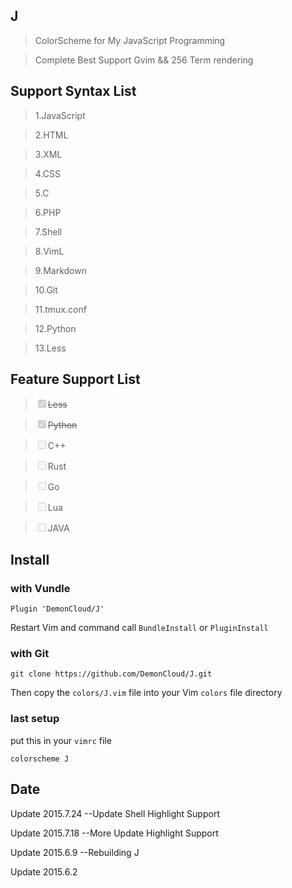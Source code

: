 ## J

> ColorScheme for My JavaScript Programming

> Complete Best Support Gvim && 256 Term rendering

## Support Syntax List

>	1.JavaScript

>	2.HTML

>	3.XML

>	4.CSS

>	5.C

>	6.PHP

>	7.Shell

>	8.VimL

>	9.Markdown

>	10.Git

>	11.tmux.conf

>	12.Python

>	13.Less

## Feature Support List

>	<del><input type="checkbox" disabled checked>Less</del>

>	<del><input type="checkbox" disabled checked>Python</del>

>	<input type="checkbox" disabled>C++

>	<input type="checkbox" disabled>Rust

>	<input type="checkbox" disabled>Go

>	<input type="checkbox" disabled>Lua

>	<input type="checkbox" disabled>JAVA

## Install

### with Vundle 

``Plugin 'DemonCloud/J'``

 Restart Vim and command call ``BundleInstall`` or ``PluginInstall``

### with Git 

``git clone https://github.com/DemonCloud/J.git``

 Then copy the ``colors/J.vim`` file into your Vim ``colors`` file directory

### last setup
 put this in your ``vimrc`` file

``colorscheme J``


## Date
Update  2015.7.24 --Update Shell Highlight Support

Update  2015.7.18 --More Update Highlight Support

Update  2015.6.9 --Rebuilding J

Update  2015.6.2

